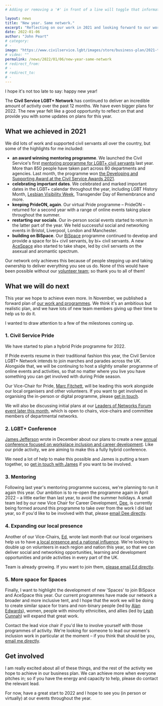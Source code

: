 ```yaml
---
# Adding or removing a '#' in front of a line will toggle that information off and on from being processed. 

layout: news
title: "New year. Same network."
excerpt: "Reflecting on our work in 2021 and looking forward to our work in 2022."
date: 2022-01-06
author: "John Peart"
# category: 
# - 
image: "https://www.civilservice.lgbt/images/store/business-plan/2021-to-2023.png"
# video: ""
permalink: /news/2022/01/06/new-year-same-network
# redirect_from: 
# - 
# redirect_to: 
# - 
---
```


I hope it's not too late to say: happy new year!

The **Civil Service LGBT+ Network** has continued to deliver an incredible amount of activity over the past 12 months. We have even bigger plans for 2022. The new year felt like a good opportunity to reflect on that and provide you with some updates on plans for this year.

## What we achieved in 2021

We did lots of work and supported civil servants all over the country, but some of the highlights for me included:

- **an award winning mentoring programme**. We launched the Civil Service's first [mentoring programme for LGBT+ civil servants](/mentoring) last year. More than 850 people have taken part across 80 departments and agencies. Last month, the programme won [the Developing and Supporting Award at the Civil Service Awards 2021](/news/2021/12/16/weve-won-a-civil-service-award).
- **celebrating important dates**. We celebrated and marked important dates in the LGBT+ calendar throughout the year, including LGBT History Month, [Lesbian Visibility Week](/topic/lesbian-visibility-week), Transgender Day of Remembrance and more.
- **keeping PrideON, again**. Our virtual Pride programme – PrideON – returned for a second year with a range of online events taking place throughout the summer. 
- **restarting our socials**. Our in-person social events started to return in the latter part of the year. We held successful social and networking events in Bristol, Liverpool, London and Manchester.
- **building on BiSpace**. Our [BiSpace](/topic/bispace) programme continued to develop and provide a space for bi+ civil servants, by bi+ civil servants. A new [AceSpace](/topic/acespace) also started to take shape, led by civil servants on the asexual and aromantic spectrum.

Our network only achieves this because of people stepping up and taking ownership to deliver everything you see us do. None of this would have been possible without our [volunteer team](/team); so thank you to all of them!
 
## What we will do next
 
This year we hope to achieve even more. In November, we published a forward plan of [our work and programmes](/publication/our-plan). We think it's an ambitious but realistic plan, and we have lots of new team members giving up their time to help us to do it.

I wanted to draw attention to a few of the milestones coming up.

### 1. Civil Service Pride

We have started to plan a hybrid Pride programme for 2022. 

If Pride events resume in their traditional fashion this year, the Civil Service LGBT+ Network intends to join marches and parades across the UK. Alongside that, we will be continuing to host a slightly smaller programme of online events and activities, so that no matter where you live you have something you can get involved with during Pride season. 

Our Vice-Chair for Pride, [Marc Fitchett](/team/marc-fitchett), will be leading this work alongside our local organisers and other volunteers. If you want to get involved in organising the in-person or digital programme, please [get in touch](mailto:marc.fitchett@civilservice.lgbt). 

We will also be discussing initial plans at our [Leaders of Networks Forum event later this month](/event/2022/01/19/leaders-of-networks-forum), which is open to chairs, vice-chairs and committee members of departmental networks. 

### 2. LGBT+ Conference

[James Jefferson](/team/james-jefferson) wrote in December about our plans to create a new [annual conference focused on workplace inclusion and career development](/news/2021/12/14/a-conference-for-lgbt-civil-servants). Like our pride activity, we are aiming to make this a fully hybrid conference.

We need a lot of help to make this possible and James is putting a team together, so [get in touch with James](mailto:james.jefferson@civilservice.lgbt) if you want to be involved.

### 3. Mentoring

Following last year's mentoring programme success, we're planning to run it again this year. Our ambition is to re-open the programme again in April 2022 – a little earlier than last year, to avoid the summer holidays. A small team led by our new Vice Chair for Career Development, [Dee](team/dee), is currently being formed around this programme to take over from the work I did last year, so if you'd like to be involved with that, please [email Dee directly](dee@civilservice.lgbt).

### 4. Expanding our local presence

Another of our Vice-Chairs, [Ed](/team/ed), wrote last month that our local organisers help us to have [a local presence and a national influence](/news/2021/11/24/local-presence-national-influence). We're looking to double up on volunteers in each region and nation this year, so that we can deliver social and networking opportunities, learning and development opportunities and pride activities in every part of the UK. 

Team is already growing. If you want to join them, [please email Ed directly](ed@civilservice.lgbt).

### 5. More space for Spaces

Finally, I want to highlight the development of new 'Spaces' to join BiSpace and AceSpace this year. Our current programmes have made our network a broader and more inclusive tent, and I hope that the work we will be doing to create similar space for trans and non-binary people (led by [Alan Edwards](/team/alan-edwards)), women, people with minority ethnicities, and allies (led by [Leah Cunnah](/team/leah-cunnah)) will expand that great work.

Contact the lead vice chair if you'd like to involve yourself with those programmes of activity. We're looking for someone to lead our women's inclusion work in particular at the moment – if you think that should be you, [email me directly](john.peart@civilservice.lgbt).

## Get involved

I am really excited about all of these things, and the rest of the activity we hope to achieve in our business plan. We can achieve more when everyone pitches in; so if you have the energy and capacity to help, please do contact the relevant lead.

For now, have a great start to 2022 and I hope to see you (in person or virtually) at our events throughout the year. 
